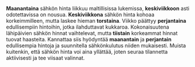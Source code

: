 **Maanantaina** sähkön hinta liikkuu maltillisissa lukemissa, **keskiviikkoon** asti odotettavissa on nousua. **Keskiviikkona** sähkön hinta kohoaa korkeimmilleen, mutta laskee hieman **torstaina**. Viikko päättyy **perjantaina** edullisempiin hintoihin, jotka ilahduttavat kukkaroa. Kokonaisuutena lähipäivien sähkön hinnat vaihtelevat, mutta **tiistain** korkeammat hinnat tuovat haasteita. Kannattaa siis hyödyntää **maanantain** ja **perjantain** edullisempia hintoja ja suunnitella sähkönkulutus niiden mukaisesti. Muista kuitenkin, että sähkön hinta voi aina yllättää, joten seuraa tilannetta aktiivisesti ja tee viisaat valinnat.